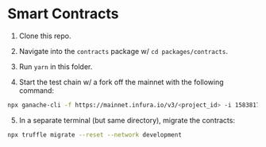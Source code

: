 # Smart Contracts

1. Clone this repo.

2. Navigate into the `contracts` package w/ `cd packages/contracts`.

3. Run `yarn` in this folder.

4. Start the test chain w/ a fork off the mainnet with the following command:
```bash
npx ganache-cli -f https://mainnet.infura.io/v3/<project_id> -i 1583817378
```

5. In a separate terminal (but same directory), migrate the contracts:
```bash
npx truffle migrate --reset --network development
```
